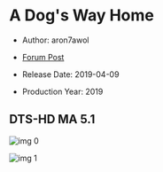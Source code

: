 # A Dog's Way Home

* Author: aron7awol

* [Forum Post](https://www.avsforum.com/threads/bass-eq-for-filtered-movies.2995212/post-57873252)

* Release Date: 2019-04-09
* Production Year: 2019

## DTS-HD MA 5.1

![img 0](https://i.imgur.com/Hn601Ip.jpg)

![img 1](https://i.imgur.com/0QkhS5h.png)


